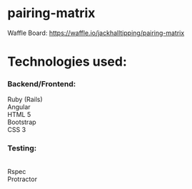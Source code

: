# pairing-matrix


Waffle Board: https://waffle.io/jackhalltipping/pairing-matrix


# Technologies used:
<h3> Backend/Frontend: </h3>
Ruby (Rails) <br>
Angular <br>
HTML 5 <br>
Bootstrap <br>
CSS 3 <br>

<h3> Testing: </h3> <br>
Rspec <br>
Protractor <br>
